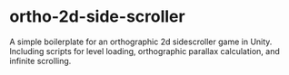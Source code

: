 # ortho-2d-side-scroller

A simple boilerplate for an orthographic 2d sidescroller game in Unity. Including scripts for level loading, orthographic parallax calculation, and infinite scrolling.
